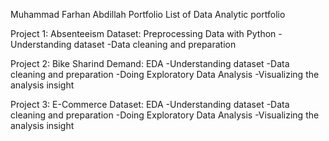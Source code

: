 Muhammad Farhan Abdillah Portfolio
List of Data Analytic portfolio

Project 1: Absenteeism Dataset: Preprocessing Data with Python
-Understanding dataset
-Data cleaning and preparation

Project 2: Bike Sharind Demand: EDA
-Understanding dataset
-Data cleaning and preparation
-Doing Exploratory Data Analysis
-Visualizing the analysis insight

Project 3: E-Commerce Dataset: EDA
-Understanding dataset
-Data cleaning and preparation
-Doing Exploratory Data Analysis
-Visualizing the analysis insight
